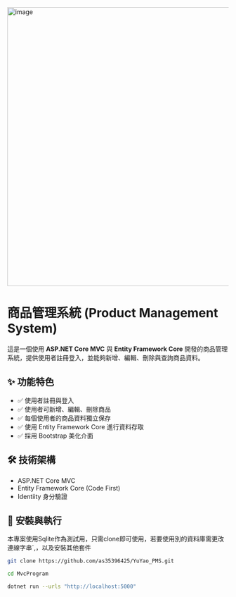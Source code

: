 <img width="1649" height="633" alt="image" src="https://github.com/user-attachments/assets/d2b7641f-5d12-462f-982b-12d06b829a08" />


# 商品管理系統 (Product Management System)

這是一個使用 **ASP.NET Core MVC** 與 **Entity Framework Core** 開發的商品管理系統，提供使用者註冊登入，並能夠新增、編輯、刪除與查詢商品資料。  

## ✨ 功能特色
- ✅ 使用者註冊與登入
- ✅ 使用者可新增、編輯、刪除商品
- ✅ 每個使用者的商品資料獨立保存
- ✅ 使用 Entity Framework Core 進行資料存取
- ✅ 採用 Bootstrap 美化介面
## 🛠 技術架構
- ASP.NET Core MVC
- Entity Framework Core (Code First)
- Identiity 身分驗證

## 🚀 安裝與執行
本專案使用Sqlite作為測試用，只需clone即可使用，若要使用別的資料庫需更改連線字串`,，以及安裝其他套件
   ```bash
   git clone https://github.com/as35396425/YuYao_PMS.git

   cd MvcProgram
   
   dotnet run --urls "http://localhost:5000" 

```




